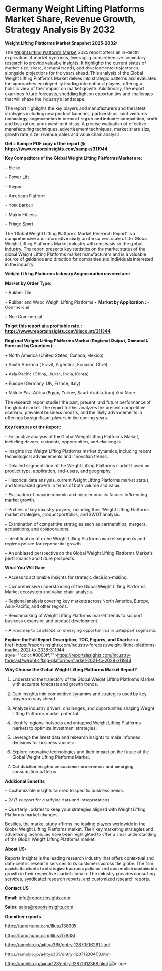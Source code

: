 # Germany Weight Lifting Platforms Market Share, Revenue Growth, Strategy Analysis By 2032

<strong>Weight Lifting Platforms Market Snapshot 2025-2032:</strong>

The <a href=https://www.reportsinsights.com/sample/311944>Weight Lifting Platforms Market</a> 2025 report offers an in-depth exploration of market dynamics, leveraging comprehensive secondary research to provide valuable insights. It highlights the current status of market size, share, demand trends, and developmental trajectories, alongside projections for the years ahead. This analysis of the Global Weight Lifting Platforms Market delves into strategic patterns and evaluates the approaches employed by leading international players, offering a holistic view of their impact on market growth. Additionally, the report examines future forecasts, shedding light on opportunities and challenges that will shape the industry's landscape.

The report highlights the key players and manufacturers and the latest strategies including new product launches, partnerships, joint ventures, technology, segmentation in terms of region and industry competition, profit and loss ration, and investment ideas. A precise evaluation of effective manufacturing techniques, advertisement techniques, market share size, growth rate, size, revenue, sales and value chain analysis.

<strong>Get a Sample PDF copy of the report @ <a href=https://www.reportsinsights.com/sample/311944 style=color:#0000ff;>https://www.reportsinsights.com/sample/311944</a></strong>

<strong>Key Competitors of the Global Weight Lifting Platforms Market are:</strong>

‣ Eleiko

‣ Power Lift

‣ Rogue

‣ American Platform

‣ York Barbell

‣ Matrix Fitness

‣ Fringe Sport

The ‘Global Weight Lifting Platforms Market Research Report’ is a comprehensive and informative study on the current state of the Global Weight Lifting Platforms Market industry with emphasis on the global industry. The report presents key statistics on the market status of the global Weight Lifting Platforms market manufacturers and is a valuable source of guidance and direction for companies and individuals interested in the industry.

<strong>Weight Lifting Platforms Industry Segmentation covered are:</strong>

<strong>Market by Order Type: </strong>

‣ Rubber Tile

‣ Rubber and Wood
Weight Lifting Platforms
‣ 
<strong>Market by Application :</strong>
‣ Commercial

‣ Non Commercial

<strong>To get this report at a profitable rate.: <a href=https://www.reportsinsights.com/discount/311944 style=color:#0000ff;>https://www.reportsinsights.com/discount/311944</a></strong>

<strong>Regional Weight Lifting Platforms Market (Regional Output, Demand &amp; Forecast by Countries):-</strong>

• North America (United States, Canada, Mexico)

• South America ( Brazil, Argentina, Ecuador, Chile)

• Asia Pacific (China, Japan, India, Korea)

• Europe (Germany, UK, France, Italy)

• Middle East Africa (Egypt, Turkey, Saudi Arabia, Iran) And More.

The research report studies the past, present, and future performance of the global market. The report further analyzes the present competitive scenario, prevalent business models, and the likely advancements in offerings by significant players in the coming years.

<strong>Key Features of the Report:</strong>

– Exhaustive analysis of the Global Weight Lifting Platforms Market, including drivers, restraints, opportunities, and challenges.

– Insights into Weight Lifting Platforms market dynamics, including recent technological advancements and innovation trends.

– Detailed segmentation of the Weight Lifting Platforms market based on product type, application, end-users, and geography.

– Historical data analysis, current Weight Lifting Platforms market status, and forecasted growth in terms of both volume and value.

– Evaluation of macroeconomic and microeconomic factors influencing market growth.

– Profiles of key industry players, including their Weight Lifting Platforms market strategies, product portfolios, and SWOT analysis.

– Examination of competitive strategies such as partnerships, mergers, acquisitions, and collaborations.

– Identification of niche Weight Lifting Platforms market segments and regions poised for exponential growth.

– An unbiased perspective on the Global Weight Lifting Platforms Market’s performance and future prospects.

<strong>What You Will Gain:</strong>

– Access to actionable insights for strategic decision-making.

– Comprehensive understanding of the Global Weight Lifting Platforms Market ecosystem and value chain analysis.

– Regional analysis covering key markets across North America, Europe, Asia-Pacific, and other regions.

– Benchmarking of Weight Lifting Platforms market trends to support business expansion and product development.

– A roadmap to capitalize on emerging opportunities in untapped segments.

<strong>Explore the Full Report Description, TOC, Figures, and Charts:</strong>
<a href=https://reportsinsights.com/industry-forecast/weight-lifting-platforms-market-2021-to-2028-311944 style=""color:#0000ff;"">https://reportsinsights.com/industry-forecast/weight-lifting-platforms-market-2021-to-2028-311944</a>

<strong>Why Choose the Global Weight Lifting Platforms Market Report?</strong>

1. Understand the trajectory of the Global Weight Lifting Platforms Market with accurate forecasts and growth trends.

2. Gain insights into competitive dynamics and strategies used by key players to stay ahead.

3. Analyze industry drivers, challenges, and opportunities shaping Weight Lifting Platforms market potential.

4. Identify regional hotspots and untapped Weight Lifting Platforms markets to optimize investment strategies.

5. Leverage the latest data and research insights to make informed decisions for business success.

6. Explore innovative technologies and their impact on the future of the Global Weight Lifting Platforms Market.

7. Get detailed insights on customer preferences and emerging consumption patterns.

<strong>Additional Benefits:</strong>

– Customizable insights tailored to specific business needs.

– 24/7 support for clarifying data and interpretations.

– Quarterly updates to keep your strategies aligned with Weight Lifting Platforms market changes.

Besides, the market study affirms the leading players worldwide in the Global Weight Lifting Platforms market. Their key marketing strategies and advertising techniques have been highlighted to offer a clear understanding of the Global Weight Lifting Platforms market.

<strong><strong>About US</strong>:</strong>

Reports Insights is the leading research industry that offers contextual and data-centric research services to its customers across the globe. The firm assists its clients to strategize business policies and accomplish sustainable growth in their respective market domain. The industry provides consulting services, syndicated research reports, and customized research reports.

<strong>Contact US:</strong>

<p class=><b>Email:</b> <a href=mailto:info@reportsinsights.com>info@reportsinsights.com</a></p>
<p class=><b>Sales:</b> <a href=mailto:sales@reportsinsights.com>sales@reportsinsights.com</a></p>

<strong>Our other reports</strong>

<a href=https://tanomuno.com/illust/138905>https://tanomuno.com/illust/138905</a>

<a href=https://tanomuno.com/illust/178381>https://tanomuno.com/illust/178381</a>

<a href=https://ameblo.jp/aditya365/entry-12870616261.html>https://ameblo.jp/aditya365/entry-12870616261.html</a>

<a href=https://ameblo.jp/aditya365/entry-12871238453.html>https://ameblo.jp/aditya365/entry-12871238453.html</a>

<a href=https://ameblo.jp/aanar123/entry-12871612368.html>https://ameblo.jp/aanar123/entry-12871612368.html</a>
![image](https://github.com/user-attachments/assets/5cfe72d6-a21f-44b6-90da-13aa8cc07c6f)
